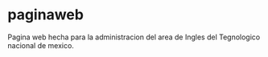 # paginaweb
Pagina web hecha para la administracion del area de Ingles del Tegnologico nacional de mexico.
